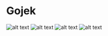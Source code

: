 # Gojek

![alt text](https://github.com/hasyim21/slicing_ui_gojek/blob/main/demo/splash_screen.jpg?raw=true)
![alt text](https://github.com/hasyim21/slicing_ui_gojek/blob/main/demo/onboard.jpg?raw=true)
![alt text](https://github.com/hasyim21/slicing_ui_gojek/blob/main/demo/login.jpg?raw=true)
![alt text](https://github.com/hasyim21/slicing_ui_gojek/blob/main/demo/home.jpg?raw=true)
